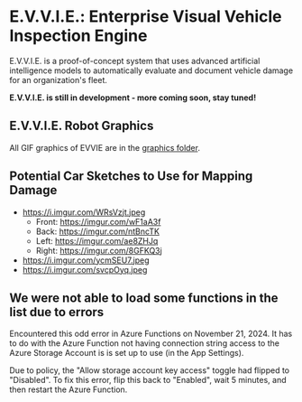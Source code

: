 # E.V.V.I.E.: Enterprise Visual Vehicle Inspection Engine
E.V.V.I.E. is a proof-of-concept system that uses advanced artificial intelligence models to automatically evaluate and document vehicle damage for an organization's fleet.

**E.V.V.I.E. is still in development - more coming soon, stay tuned!**

## E.V.V.I.E. Robot Graphics
All GIF graphics of EVVIE are in the [graphics folder](./graphics/).

## Potential Car Sketches to Use for Mapping Damage
- https://i.imgur.com/WRsVzjt.jpeg
    - Front: https://imgur.com/wF1aA3f
    - Back: https://imgur.com/ntBncTK
    - Left: https://imgur.com/ae8ZHJq
    - Right: https://imgur.com/8GFKQ3j
- https://i.imgur.com/ycmSEU7.jpeg
- https://i.imgur.com/svcpOyq.jpeg

## We were not able to load some functions in the list due to errors
Encountered this odd error in Azure Functions on November 21, 2024. It has to do with the Azure Function not having connection string access to the Azure Storage Account is is set up to use (in the App Settings).

Due to policy, the "Allow storage account key access" toggle had flipped to "Disabled". To fix this error, flip this back to "Enabled", wait 5 minutes, and then restart the Azure Function.
